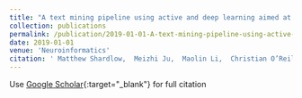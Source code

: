 ```yaml
---
title: "A text mining pipeline using active and deep learning aimed at curating information in computational neuroscience"
collection: publications
permalink: /publication/2019-01-01-A-text-mining-pipeline-using-active-and-deep-learning-aimed-at-curating-information-in-computational-neuroscience
date: 2019-01-01
venue: 'Neuroinformatics'
citation: ' Matthew Shardlow,  Meizhi Ju,  Maolin Li,  Christian O’Reilly,  Elisabetta Iavarone,  John McNaught,  Sophia Ananiadou, &quot;A text mining pipeline using active and deep learning aimed at curating information in computational neuroscience.&quot; Neuroinformatics, 2019.'
---
```

Use [Google Scholar](https://scholar.google.com/scholar?q=A+text+mining+pipeline+using+active+and+deep+learning+aimed+at+curating+information+in+computational+neuroscience){:target="_blank"} for full citation